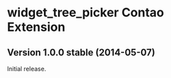 widget_tree_picker Contao Extension
===================================

Version 1.0.0 stable (2014-05-07)
---------------------------------

Initial release.